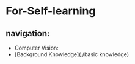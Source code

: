 # For-Self-learning
## **navigation:**
+ Computer Vision:
+ [Background Knowledge](./basic knowledge)
